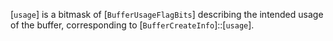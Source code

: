 [`usage`] is a bitmask of [`BufferUsageFlagBits`] describing the
intended usage of the buffer, corresponding to
[`BufferCreateInfo`]::[`usage`].